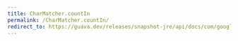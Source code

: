 ```yaml
---
title: CharMatcher.countIn
permalink: /CharMatcher.countIn/
redirect_to: https://guava.dev/releases/snapshot-jre/api/docs/com/google/common/base/CharMatcher.html#countIn-java.lang.CharSequence-
---
```

